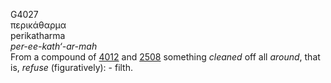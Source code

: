 <body>
  <p>G4027<br>  περικάθαρμα  <br> perikatharma  <br><i>per-ee-kath‘-ar-mah </i><br>From a compound of <a href="g4012.htm">4012</a> and <a href="g2508.htm">2508</a>  something <i>cleaned</i> off all <i>around</i>, that is, <i>refuse</i> (figuratively): - filth.<br></p>
 </body>